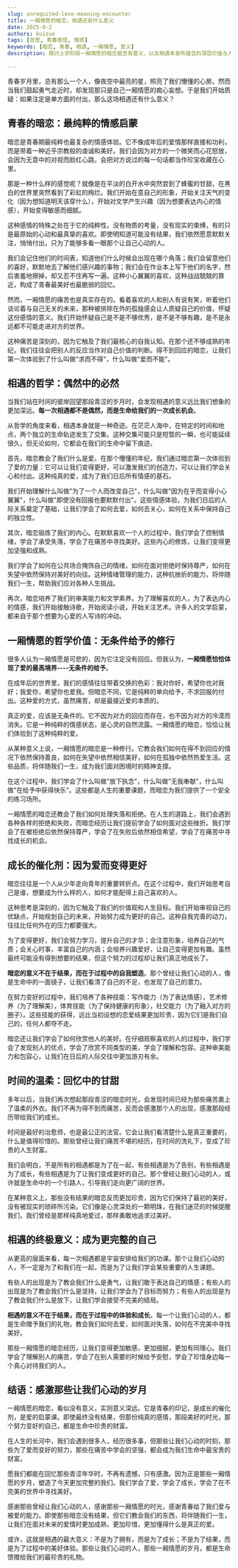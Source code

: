 ```yaml
---
slug: unrequited-love-meaning-encounter
title: 一厢情愿的暗恋，相遇还有什么意义
date: 2025-8-2 
authors: kuizuo
tags: [哲思, 青春感悟, 情感]
keywords: [暗恋, 青春, 相遇, 一厢情愿, 意义]
description: 探讨上学阶段一厢情愿的暗恋是否有意义，以及相遇本身所蕴含的深层价值与人生启示。
 
---
```


青春岁月里，总有那么一个人，像夜空中最亮的星，照亮了我们懵懂的心房。然而当我们鼓起勇气走近时，却发现那只是自己一厢情愿的痴心妄想。于是我们开始质疑：如果注定是单方面的付出，那么这场相遇还有什么意义？

<!-- truncate -->

## 青春的暗恋：最纯粹的情感启蒙

暗恋是青春期最纯粹也最复杂的情感体验。它不像成年后的爱情那样直接和功利，而是带着一种近乎宗教般的虔诚和美好。我们会因为对方的一个微笑而心花怒放，会因为无意中的对视而脸红心跳，会把对方说过的每一句话都当作珍宝收藏在心里。

那是一种什么样的感觉呢？就像是在平淡的白开水中突然尝到了蜂蜜的甘甜，在黑白的世界里突然看到了彩虹的绚烂。我们开始在意自己的形象，开始关注天气的变化（因为想知道明天该穿什么），开始对文学产生兴趣（因为想要表达内心的情感），开始变得敏感而细腻。

 

这种感情的特殊之处在于它的纯粹性。没有物质的考量，没有现实的束缚，有的只是最原始的心动和最真挚的喜欢。即使明知道可能没有结果，我们依然愿意默默关注，悄悄付出，只为了能够多看一眼那个让自己心动的人。

我们会记住他们的时间表，知道他们什么时候会出现在哪个角落；我们会留意他们的喜好，默默地去了解他们感兴趣的事物；我们会在作业本上写下他们的名字，然后害羞地擦掉，却又忍不住再写一遍。这种小心翼翼的喜欢，这种战战兢兢的靠近，构成了青春最美好也最脆弱的回忆。

 

然而，一厢情愿的痛苦也是真实存在的。看着喜欢的人和别人有说有笑，听着他们谈论着与自己无关的未来，那种被排除在外的孤独感会让人质疑自己的价值，怀疑这份感情的意义。我们开始怀疑自己是不是不够优秀，是不是不够有趣，是不是永远都不可能走进对方的世界。

这种痛苦是深刻的，因为它触及了我们最核心的自我认知。在那个还不够成熟的年纪，我们往往会把别人的反应当作对自己价值的判断。得不到回应的暗恋，让我们第一次体验到了什么叫做"求而不得"，什么叫做"爱而不能"。

## 相遇的哲学：偶然中的必然

当我们站在时间的彼岸回望那段青涩的岁月时，会发现相遇的意义远比我们想象的更加深远。**每一次相遇都不是偶然，而是生命给我们的一次成长机会**。

从哲学的角度来看，相遇本身就是一种奇迹。在茫茫人海中，在特定的时间和地点，两个独立的生命轨迹发生了交集。这种交集可能只是短暂的一瞬，也可能延续很久，但无论如何，它都会在我们的生命中留下痕迹。

首先，暗恋教会了我们什么是爱。在那个懵懂的年纪，我们通过暗恋第一次体验到了爱的力量：它可以让我们变得更好，可以激发我们的创造力，可以让我们学会关心和付出。这种纯真的爱，成为了我们日后所有情感的基石。

我们开始理解什么叫做"为了一个人而改变自己"，什么叫做"因为在乎而变得小心翼翼"，什么叫做"即使没有回报也要默默付出"。这些情感体验，为我们日后的人际关系奠定了基础，让我们学会了如何去爱，如何去关心，如何在关系中保持自己的独立性。

 

其次，暗恋锻炼了我们的内心。在默默喜欢一个人的过程中，我们学会了控制情绪，学会了承受失落，学会了在痛苦中寻找美好。这些内心的修炼，让我们变得更加坚强和成熟。

我们学会了如何在公共场合掩饰自己的情绪，如何在面对拒绝时保持尊严，如何在失望中依然保持对美好的向往。这种情绪管理的能力，这种抗挫折的能力，将伴随我们一生，帮助我们应对各种人生挑战。

再次，暗恋培养了我们的审美能力和文学素养。为了理解喜欢的人，为了表达内心的情感，我们开始接触诗歌，开始阅读小说，开始关注艺术。许多人的文学启蒙，都来自于那个想要为心爱的人写诗的冲动。

 

## 一厢情愿的哲学价值：无条件给予的修行

很多人认为一厢情愿是可悲的，因为它注定没有回应。但我认为，**一厢情愿恰恰体现了爱的最高境界----无条件的给予**。

在成年后的世界里，我们的感情往往带着交换的色彩：我对你好，希望你也对我好；我爱你，希望你也爱我。但暗恋不同，它是纯粹的单向给予，不求回报的付出。这种爱的方式，虽然痛苦，却是最接近爱的本质的。

真正的爱，应该是无条件的。它不因为对方的回应而存在，也不因为对方的冷漠而消失。它是一种纯粹的情感状态，是心灵的自然流露。一厢情愿的暗恋，恰恰让我们体验到了这种纯粹的爱。

从某种意义上说，一厢情愿的暗恋是一种修行。它教会我们如何在得不到回应的情况下依然保持善良，如何在失望中依然相信美好，如何在孤独中依然热爱生活。这些品质，将伴随我们一生，成为我们面对困境时的精神支撑。

在这个过程中，我们学会了什么叫做"放下执念"，什么叫做"无我奉献"，什么叫做"在给予中获得快乐"。这些都是人生的重要课题，而暗恋为我们提供了一个安全的练习场所。

 

一厢情愿的暗恋还教会了我们如何处理失落和拒绝。在人生的道路上，我们会遇到各种各样的拒绝和失败，而暗恋经历让我们提前学会了如何面对这些挫折。我们学会了在被拒绝后依然保持尊严，学会了在失败后依然相信希望，学会了在痛苦中寻找成长的机会。

## 成长的催化剂：因为爱而变得更好

暗恋往往是一个人从少年走向青年的重要转折点。在这个过程中，我们开始思考自己是谁，想要成为什么样的人，如何才能配得上自己喜欢的人。

这种思考是深刻的，因为它触及了我们的价值观和人生目标。我们开始审视自己的优缺点，开始规划自己的未来，开始努力成为更好的自己。这种自我完善的动力，往往比任何外在的压力都要强大。

为了变得更好，我们会努力学习，提升自己的才华；会注意形象，培养自己的气质；会关心时事，丰富自己的内涵；会培养兴趣爱好，让自己变得更加有趣。虽然最终可能没有得到想要的结果，但这个努力的过程却让我们真正地成长了。

**暗恋的意义不在于结果，而在于过程中的自我塑造**。那个曾经让我们心动的人，像是生命中的一面镜子，让我们看清了自己的不足，也发现了自己的潜力。

在努力变好的过程中，我们培养了各种技能：写作能力（为了表达情感），艺术修养（为了理解美），体育技能（为了保持健康的形象），社交能力（为了融入对方的圈子）。这些技能的获得，远比当初设想的恋爱结果更加珍贵，因为它们是我们自己的，任何人都夺不走。

暗恋还让我们学会了如何欣赏他人的美好。在仔细观察喜欢的人的过程中，我们学会了发现别人的优点，学会了欣赏不同类型的美，学会了理解和包容。这种审美能力和包容心，让我们在日后的人际交往中更加游刃有余。

## 时间的温柔：回忆中的甘甜

多年以后，当我们再次想起那段青涩的暗恋时光，会发现时间已经为那些痛苦裹上了温柔的外衣。我们不再为得不到而痛苦，反而会感激那个人的出现，感激那段经历带给我们的成长。

时间是最好的治愈师，也是最公正的法官。它会让我们看清楚什么是真正重要的，什么是值得珍惜的。那些曾经让我们痛苦不堪的经历，在时间的洗礼下，变成了珍贵的人生财富。

我们会明白，不是所有的相遇都是为了在一起，有些相遇是为了告别，有些相遇是为了成长，有些相遇是为了让我们变成更好的自己。那个曾经让我们心动的人，或许就是生命中的一个引路人，引导我们走向更广阔的世界。

在某种意义上，那些没有结果的暗恋反而更加珍贵，因为它们保持了最初的美好，没有被现实的琐碎所污染。它们像是心灵深处的一颗明珠，在我们迷茫的时候提醒我们，我们曾经是那样纯真地爱过，那样勇敢地追求过美好。

## 相遇的终极意义：成为更完整的自己

从更高的层面来看，每一次相遇都是宇宙安排给我们的功课。那个让我们心动的人，不一定是为了和我们在一起，而是为了让我们学会某些重要的人生课题。

有些人的出现是为了教会我们什么是勇气，让我们敢于表达自己的情感；有些人的出现是为了教会我们什么是坚持，让我们学会为了目标而努力；有些人的出现是为了教会我们什么是放下，让我们学会接受不完美的结局。

**相遇的意义不在于结果，而在于过程中的体验和成长**。每一个让我们心动的人，都是生命赠予我们的礼物，教会我们如何去爱，如何面对失落，如何在不完美中寻找美好。

那些一厢情愿的暗恋经历，让我们变得更加敏感，更加细腻，更加有同理心。我们学会了理解别人的痛苦，学会了在别人需要的时候给予安慰，学会了珍惜身边每一个真心对待我们的人。

## 结语：感激那些让我们心动的岁月

一厢情愿的暗恋，看似没有意义，实则意义深远。它是青春的印记，是成长的催化剂，是爱的启蒙课。即使最终没有结果，但那份纯真的感情，那段美好的时光，那个努力变好的自己，都是生命中珍贵的财富。

在人生的长河中，我们会遇到很多人，经历很多事，但那些让我们心动的时刻，那些为了爱而变好的努力，那些在痛苦中学会的坚强，都会成为我们生命中最宝贵的财富。

愿我们都能在回忆那些青涩年华时，不再有遗憾，只有感激。因为正是那些一厢情愿的岁月，塑造了今天更加完整的我们。我们学会了爱，学会了成长，学会了在不完美的世界中寻找美好。

感谢那些曾经让我们心动的人，感谢那些一厢情愿的时光，感谢青春给了我们爱与被爱的能力。即使那些暗恋没有结果，但它们教会我们的东西，将伴随我们一生，让我们在面对未来的爱情时更加成熟，更加珍惜，更加懂得什么是真正的爱。

或许，这就是相遇的最大意义：不是为了拥有，而是为了成长；不是为了结果，而是为了过程中的美好体验。那些让我们心动的人，那些一厢情愿的岁月，都是生命馈赠给我们的最珍贵的礼物。

 
